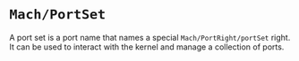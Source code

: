 # ``Mach/PortSet``

A port set is a port name that names a special ``Mach/PortRight/portSet`` right. It can be used to interact with the kernel and manage a collection of ports.